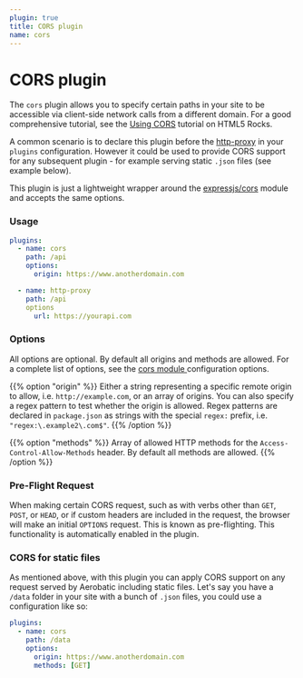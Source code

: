 ```yaml
---
plugin: true
title: CORS plugin
name: cors
---
```


# CORS plugin

The `cors` plugin allows you to specify certain paths in your site to be accessible via client-side network calls from a different domain. For a good comprehensive tutorial, see the [Using CORS](https://www.html5rocks.com/en/tutorials/cors/) tutorial on HTML5 Rocks.

A common scenario is to declare this plugin before the [http-proxy](/docs/http-proxy) in your `plugins` configuration. However it could be used to provide CORS support for any subsequent plugin - for example serving static `.json` files (see example below).

This plugin is just a lightweight wrapper around the [expressjs/cors](https://www.npmjs.com/package/cors) module and accepts the same options.

### Usage

```yaml
plugins:
  - name: cors
    path: /api
    options:
      origin: https://www.anotherdomain.com

  - name: http-proxy
    path: /api
    options
      url: https://yourapi.com
```

### Options

All options are optional. By default all origins and methods are allowed. For a complete list of options, see the [cors module ](https://www.npmjs.com/package/cors#configuration-options) configuration options.

{{% option "origin" %}}
Either a string representing a specific remote origin to allow, i.e. `http://example.com`, or an array of origins. You can also specify a regex pattern to test whether the origin is allowed. Regex patterns are declared in `package.json` as strings with the special `regex:` prefix, i.e. `"regex:\.example2\.com$"`.
{{% /option %}}

{{% option "methods" %}}
Array of allowed HTTP methods for the `Access-Control-Allow-Methods` header. By default all methods are allowed.
{{% /option %}}

### Pre-Flight Request

When making certain CORS request, such as with verbs other than `GET`, `POST`, or `HEAD`, or if custom headers are included in the request, the browser will make an initial `OPTIONS` request. This is known as pre-flighting. This functionality is automatically enabled in the plugin.

### CORS for static files

As mentioned above, with this plugin you can apply CORS support on any request served by Aerobatic including static files. Let's say you have a `/data` folder in your site with a bunch of `.json` files, you could use a configuration like so:

```yaml
plugins:
  - name: cors
    path: /data
    options:
      origin: https://www.anotherdomain.com
      methods: [GET]
```
